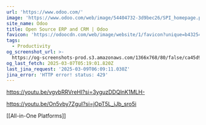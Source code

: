 ```yaml
---
url: 'https://www.odoo.com/'
image: 'https://www.odoo.com/web/image/54404732-3d9bec26/SPI_homepage.png'
site_name: Odoo
title: Open Source ERP and CRM | Odoo
favicon: 'https://odoocdn.com/web/image/website/1/favicon?unique=b432541'
tags:
  - Productivity
og_screenshot_url: >-
  https://og-screenshots-prod.s3.amazonaws.com/1366x768/80/false/ca45d929e4972dc896f77baeaa16873798a265176a2184c96687aa5e505ee7bb.jpeg
og_last_fetch: 2025-03-07T05:19:01.820Z
last_jina_request: '2025-03-09T06:09:11.030Z'
jina_error: 'HTTP error! status: 429'
---
```


https://youtu.be/vgvbRRVreHI?si=3yguzDDQlnK1MLH-

https://youtu.be/On5vby7ZguI?si=jOpT5L_iJb_sro5i

[[All-in-One Platforms]]
